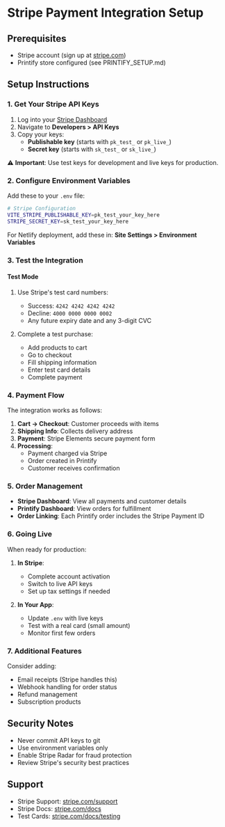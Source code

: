 # Stripe Payment Integration Setup

## Prerequisites
- Stripe account (sign up at [stripe.com](https://stripe.com))
- Printify store configured (see PRINTIFY_SETUP.md)

## Setup Instructions

### 1. Get Your Stripe API Keys

1. Log into your [Stripe Dashboard](https://dashboard.stripe.com)
2. Navigate to **Developers > API Keys**
3. Copy your keys:
   - **Publishable key** (starts with `pk_test_` or `pk_live_`)
   - **Secret key** (starts with `sk_test_` or `sk_live_`)

⚠️ **Important**: Use test keys for development and live keys for production.

### 2. Configure Environment Variables

Add these to your `.env` file:

```bash
# Stripe Configuration
VITE_STRIPE_PUBLISHABLE_KEY=pk_test_your_key_here
STRIPE_SECRET_KEY=sk_test_your_key_here
```

For Netlify deployment, add these in:
**Site Settings > Environment Variables**

### 3. Test the Integration

#### Test Mode
1. Use Stripe's test card numbers:
   - Success: `4242 4242 4242 4242`
   - Decline: `4000 0000 0000 0002`
   - Any future expiry date and any 3-digit CVC

2. Complete a test purchase:
   - Add products to cart
   - Go to checkout
   - Fill shipping information
   - Enter test card details
   - Complete payment

### 4. Payment Flow

The integration works as follows:

1. **Cart → Checkout**: Customer proceeds with items
2. **Shipping Info**: Collects delivery address
3. **Payment**: Stripe Elements secure payment form
4. **Processing**:
   - Payment charged via Stripe
   - Order created in Printify
   - Customer receives confirmation

### 5. Order Management

- **Stripe Dashboard**: View all payments and customer details
- **Printify Dashboard**: View orders for fulfillment
- **Order Linking**: Each Printify order includes the Stripe Payment ID

### 6. Going Live

When ready for production:

1. **In Stripe**:
   - Complete account activation
   - Switch to live API keys
   - Set up tax settings if needed

2. **In Your App**:
   - Update `.env` with live keys
   - Test with a real card (small amount)
   - Monitor first few orders

### 7. Additional Features

Consider adding:
- Email receipts (Stripe handles this)
- Webhook handling for order status
- Refund management
- Subscription products

## Security Notes

- Never commit API keys to git
- Use environment variables only
- Enable Stripe Radar for fraud protection
- Review Stripe's security best practices

## Support

- Stripe Support: [stripe.com/support](https://stripe.com/support)
- Stripe Docs: [stripe.com/docs](https://stripe.com/docs)
- Test Cards: [stripe.com/docs/testing](https://stripe.com/docs/testing)